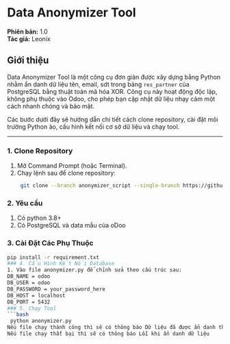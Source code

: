 # Data Anonymizer Tool

**Phiên bản:** 1.0  
**Tác giả:** Leonix

## Giới thiệu

Data Anonymizer Tool là một công cụ đơn giản được xây dựng bằng Python nhằm ẩn danh dữ liệu tên, email, sdt trong bảng `res_partner` của PostgreSQL bằng thuật toán mã hóa XOR. Công cụ này hoạt động độc lập, không phụ thuộc vào Odoo, cho phép bạn cập nhật dữ liệu nhạy cảm một cách nhanh chóng và bảo mật. 

Các bước dưới đây sẽ hướng dẫn chi tiết cách clone repository, cài đặt môi trường Python ảo, cấu hình kết nối cơ sở dữ liệu và chạy tool.

---

### 1. Clone Repository

1. Mở Command Prompt (hoặc Terminal).
2. Chạy lệnh sau để clone repository:
   ```bash
    git clone --branch anonymizer_script --single-branch https://github.com/leonixvn/TuNghia.git

### 2. Yêu cầu
1. Có python 3.8+
2. Có PostgreSQL và data mẫu của oDoo

### 3. Cài Đặt Các Phụ Thuộc
   ```bash
   pip install -r requirement.txt
### 4. Cấu Hình Kết Nối Database
1. Vào file anonymizer.py để chỉnh sửa theo cấu trúc sau:
DB_NAME = odoo
DB_USER = odoo
DB_PASSWORD = your_password_here
DB_HOST = localhost
DB_PORT = 5432
### 5. Chạy Tool
   ```bash
    python anonymizer.py
Nếu file chạy thành công thì sẽ có thông báo Dữ liệu đã được ẩn danh thành công
Nếu file chạy thất bại thì sẽ có thông báo Lỗi khi ẩn danh dữ liệu
